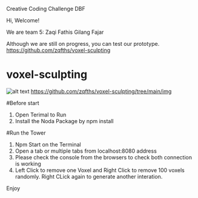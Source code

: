 Creative Coding Challenge DBF

Hi, Welcome!

We are team 5: 
Zaqi Fathis
Gilang Fajar

Although we are still on progress, you can test our prototype.
https://github.com/zqfths/voxel-sculpting

# voxel-sculpting
![alt text](https://github.com/zqfths/voxel-sculpting/tree/main/img/voxel.png?raw=true)
https://github.com/zqfths/voxel-sculpting/tree/main/img

#Before start
1. Open Terimal to Run
2. Install the Noda Package by npm install

#Run the Tower
1. Npm Start on the Terminal
2. Open a tab or multiple tabs from localhost:8080 address
3. Please check the console from the browsers to check both connection is working
4. Left Click to remove one Voxel and Right Click to remove 100 voxels randomly. Right CLick again to generate another interation.


Enjoy
